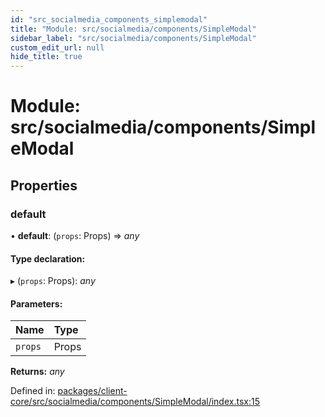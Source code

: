 ```yaml
---
id: "src_socialmedia_components_simplemodal"
title: "Module: src/socialmedia/components/SimpleModal"
sidebar_label: "src/socialmedia/components/SimpleModal"
custom_edit_url: null
hide_title: true
---
```


# Module: src/socialmedia/components/SimpleModal

## Properties

### default

• **default**: (`props`: Props) => *any*

#### Type declaration:

▸ (`props`: Props): *any*

#### Parameters:

Name | Type |
:------ | :------ |
`props` | Props |

**Returns:** *any*

Defined in: [packages/client-core/src/socialmedia/components/SimpleModal/index.tsx:15](https://github.com/xr3ngine/xr3ngine/blob/65dfcf39a/packages/client-core/src/socialmedia/components/SimpleModal/index.tsx#L15)
